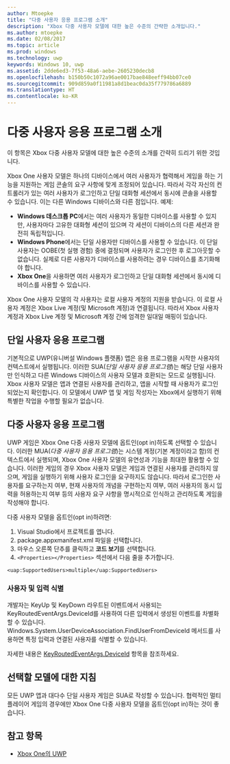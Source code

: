 ```yaml
---
author: Mtoepke
title: "다중 사용자 응용 프로그램 소개"
description: "Xbox 다중 사용자 모델에 대한 높은 수준의 간략한 소개입니다."
ms.author: mtoepke
ms.date: 02/08/2017
ms.topic: article
ms.prod: windows
ms.technology: uwp
keywords: Windows 10, uwp
ms.assetid: 2dde6ed3-7f53-48a6-aebe-2605230decb8
ms.openlocfilehash: b150b50c1072a96ae0017bae848eeff94bb07ce0
ms.sourcegitcommit: 909d859a0f11981a8d1beac0da35f779786a6889
ms.translationtype: HT
ms.contentlocale: ko-KR
---
```

# <a name="introduction-to-multi-user-applications"></a>다중 사용자 응용 프로그램 소개

이 항목은 Xbox 다중 사용자 모델에 대한 높은 수준의 소개를 간략히 드리기 위한 것입니다.

Xbox One 사용자 모델은 하나의 디바이스에서 여러 사용자가 협력해서 게임을 하는 기능을 지원하는 게임 콘솔의 요구 사항에 맞게 조정되어 있습니다. 따라서 각각 자신의 컨트롤러가 있는 여러 사용자가 로그인하고 단일 대화형 세션에서 동시에 콘솔을 사용할 수 있습니다. 이는 다른 Windows 디바이스와 다른 점입니다. 예제:
* **Windows 데스크톱 PC**에서는 여러 사용자가 동일한 디바이스를 사용할 수 있지만, 사용자마다 고유한 대화형 세션이 있으며 각 세션이 디바이스의 다른 세션과 완전히 독립적입니다.
* **Windows Phone**에서는 단일 사용자만 디바이스를 사용할 수 있습니다. 이 단일 사용자는 OOBE(첫 실행 경험) 중에 결정되며 사용자가 로그인한 후 로그아웃할 수 없습니다. 실제로 다른 사용자가 디바이스를 사용하려는 경우 디바이스를 초기화해야 합니다. 
* **Xbox One**을 사용하면 여러 사용자가 로그인하고 단일 대화형 세션에서 동시에 디바이스를 사용할 수 있습니다.

Xbox One 사용자 모델의 각 사용자는 로컬 사용자 계정의 지원을 받습니다. 이 로컬 사용자 계정은 Xbox Live 계정(및 Microsoft 계정)과 연결됩니다. 따라서 Xbox 사용자 계정과 Xbox Live 계정 및 Microsoft 계정 간에 엄격한 일대일 매핑이 있습니다.

## <a name="single-user-applications"></a>단일 사용자 응용 프로그램
기본적으로 UWP(유니버설 Windows 플랫폼) 앱은 응용 프로그램을 시작한 사용자의 컨텍스트에서 실행됩니다. 이러한 SUA(*단일 사용자 응용 프로그램*)는 해당 단일 사용자만 인식하고 다른 Windows 디바이스의 사용자 모델과 호환되는 모드로 실행됩니다. Xbox 사용자 모델은 앱과 연결된 사용자를 관리하고, 앱을 시작할 때 사용자가 로그인되었는지 확인합니다. 이 모델에서 UWP 앱 및 게임 작성자는 Xbox에서 실행하기 위해 특별한 작업을 수행할 필요가 없습니다. 

## <a name="multi-user-applications"></a>다중 사용자 응용 프로그램
UWP 게임은 Xbox One 다중 사용자 모델에 옵트인(opt in)하도록 선택할 수 있습니다. 이러한 MUA(*다중 사용자 응용 프로그램*)는 시스템 계정(기본 계정이라고 함)의 컨텍스트에서 실행되며, Xbox One 사용자 모델의 유연성과 기능을 최대한 활용할 수 있습니다. 이러한 게임의 경우 Xbox 사용자 모델은 게임과 연결된 사용자를 관리하지 않으며, 게임을 실행하기 위해 사용자 로그인을 요구하지도 않습니다. 따라서 로그인한 사용자를 요구하는지 여부, 현재 사용자의 개념을 구현하는지 여부, 여러 사용자의 동시 입력을 허용하는지 여부 등의 사용자 요구 사항을 명시적으로 인식하고 관리하도록 게임을 작성해야 합니다.
   
다중 사용자 모델을 옵트인(opt in)하려면:   
1. Visual Studio에서 프로젝트를 엽니다.   
2. package.appxmanifest.xml 파일을 선택합니다.   
3. 마우스 오른쪽 단추를 클릭하고 **코드 보기**를 선택합니다.   
4. `<Properties></Properties>` 섹션에서 다음 줄을 추가합니다.

```
<uap:SupportedUsers>multiple</uap:SupportedUsers>
```

### <a name="identifying-users-and-inputs"></a>사용자 및 입력 식별
개발자는 KeyUp 및 KeyDown 라우트된 이벤트에서 사용되는 KeyRoutedEventArgs.DeviceId를 사용하여 다른 입력에서 생성된 이벤트를 차별화할 수 있습니다.
Windows.System.UserDeviceAssociation.FindUserFromDeviceId 메서드를 사용하면 특정 입력과 연결된 사용자를 식별할 수 있습니다.

자세한 내용은 [KeyRoutedEventArgs.DeviceId](https://msdn.microsoft.com/library/windows/apps/windows.ui.xaml.input.keyroutedeventargs.deviceid) 항목을 참조하세요.


## <a name="guidance-on-which-model-to-choose"></a>선택할 모델에 대한 지침
모든 UWP 앱과 대다수 단일 사용자 게임은 SUA로 작성할 수 있습니다. 협력적인 멀티 플레이어 게임의 경우에만 Xbox One 다중 사용자 모델을 옵트인(opt in)하는 것이 좋습니다.

## <a name="see-also"></a>참고 항목
- [Xbox One의 UWP](index.md)
